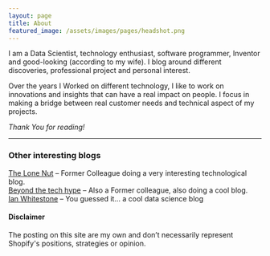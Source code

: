 ```yaml
---
layout: page
title: About
featured_image: /assets/images/pages/headshot.png
---
```


I am a Data Scientist, technology enthusiast, software programmer, Inventor and good-looking (according to my wife). I blog around different discoveries, professional project and personal interest.

Over the years I Worked on different technology, I like to work on innovations and insights that can have a real impact on people. I focus in making a bridge between real customer needs and technical aspect of my projects.

*Thank You for reading!*

----------

### Other interesting blogs

[The Lone Nut](https://thelonenutblog.wordpress.com/) – Former Colleague doing a very interesting technological blog.  
[Beyond the tech hype](https://beyondthetechhype.blog/)  – Also a Former colleague, also doing a cool blog.  
[Ian Whitestone](https://ianwhitestone.work/)  – You guessed it... a cool data science blog

#### Disclaimer

The posting on this site are my own and don’t necessarily represent Shopify's positions, strategies or opinion.
